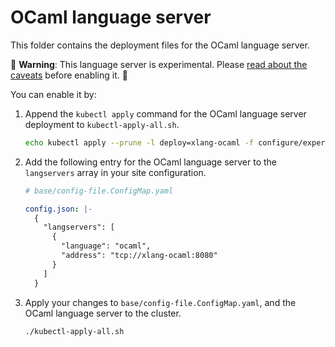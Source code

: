 # OCaml language server

This folder contains the deployment files for the OCaml language server.

🚨 **Warning**: This language server is experimental. Please [read about the caveats](https://about.sourcegraph.com/docs/code-intelligence/experimental-language-servers/#caveats-of-experimental-language-servers) before enabling it. 🚨

You can enable it by:

1. Append the `kubectl apply` command for the OCaml language server deployment to `kubectl-apply-all.sh`.

   ```bash
   echo kubectl apply --prune -l deploy=xlang-ocaml -f configure/experimental/ocaml --recursive >> kubectl-apply-all.sh
   ```

1. Add the following entry for the OCaml language server to the `langservers` array in your site configuration.

   ```yaml
   # base/config-file.ConfigMap.yaml

   config.json: |-
     {
       "langservers": [
         {
           "language": "ocaml",
           "address": "tcp://xlang-ocaml:8080"
         }
       ]
     }
   ```

1. Apply your changes to `base/config-file.ConfigMap.yaml`, and the OCaml language server to the cluster.

   ```bash
   ./kubectl-apply-all.sh
   ```
